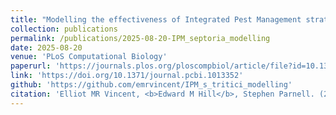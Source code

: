 ```yaml
---
title: "Modelling the effectiveness of Integrated Pest Management strategies for the control of *Septoria tritici* blotch"
collection: publications
permalink: /publications/2025-08-20-IPM_septoria_modelling
date: 2025-08-20
venue: 'PLoS Computational Biology'
paperurl: 'https://journals.plos.org/ploscompbiol/article/file?id=10.1371/journal.pcbi.1013352&type=printable'
link: 'https://doi.org/10.1371/journal.pcbi.1013352'
github: 'https://github.com/emrvincent/IPM_s_tritici_modelling'
citation: 'Elliot MR Vincent, <b>Edward M Hill</b>, Stephen Parnell. (2025). &quot;Modelling the effectiveness of Integrated Pest Management strategies for the control of <i>Septoria tritici</i> blotch.&quot; <i>PLoS Computational Biology</i>, <b>21</b>(8): e1013352. doi:10.1371/journal.pcbi.1013352.'
---
```

